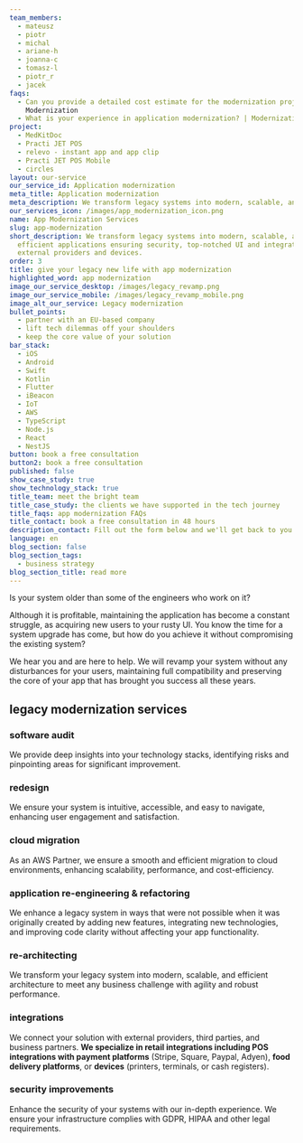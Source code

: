 ```yaml
---
team_members:
  - mateusz
  - piotr
  - michal
  - ariane-h
  - joanna-c
  - tomasz-l
  - piotr_r
  - jacek
faqs:
  - Can you provide a detailed cost estimate for the modernization project? |
    Modernization
  - What is your experience in application modernization? | Modernization
project:
  - MedKitDoc
  - Practi JET POS
  - relevo - instant app and app clip
  - Practi JET POS Mobile
  - circles
layout: our-service
our_service_id: Application modernization
meta_title: Application modernization
meta_description: We transform legacy systems into modern, scalable, and efficient applications.
our_services_icon: /images/app_modernization_icon.png
name: App Modernization Services
slug: app-modernization
short_description: We transform legacy systems into modern, scalable, and
  efficient applications ensuring security, top-notched UI and integrations with
  external providers and devices.
order: 3
title: give your legacy new life with app modernization
highlighted_word: app modernization
image_our_service_desktop: /images/legacy_revamp.png
image_our_service_mobile: /images/legacy_revamp_mobile.png
image_alt_our_service: Legacy modernization
bullet_points:
  - partner with an EU-based company
  - lift tech dilemmas off your shoulders
  - keep the core value of your solution
bar_stack:
  - iOS
  - Android
  - Swift
  - Kotlin
  - Flutter
  - iBeacon
  - IoT
  - AWS
  - TypeScript
  - Node.js
  - React
  - NestJS
button: book a free consultation
button2: book a free consultation
published: false
show_case_study: true
show_technology_stack: true
title_team: meet the bright team
title_case_study: the clients we have supported in the tech journey
title_faqs: app modernization FAQs
title_contact: book a free consultation in 48 hours
description_contact: Fill out the form below and we'll get back to you in 48 hours.
language: en
blog_section: false
blog_section_tags:
  - business strategy
blog_section_title: read more
---
```

Is your system older than some of the engineers who work on it?

Although it is profitable, maintaining the application has become a constant struggle, as acquiring new users to your rusty UI. You know the time for a system upgrade has come, but how do you achieve it without compromising the existing system?

We hear you and are here to help. We will revamp your system without any disturbances for your users, maintaining full compatibility and preserving the core of your app that has brought you success all these years.

## legacy modernization services

### software audit

We provide deep insights into your technology stacks, identifying risks and pinpointing areas for significant improvement.

### redesign

We ensure your system is intuitive, accessible, and easy to navigate, enhancing user engagement and satisfaction.

### cloud migration

As an AWS Partner, we ensure a smooth and efficient migration to cloud environments, enhancing scalability, performance, and cost-efficiency.

### application re-engineering & refactoring

We enhance a legacy system in ways that were not possible when it was originally created by adding new features, integrating new technologies, and improving code clarity without affecting your app functionality.

### re-architecting

We transform your legacy system into modern, scalable, and efficient architecture to meet any business challenge with agility and robust performance.

### integrations

We connect your solution with external providers, third parties, and business partners. **We specialize in retail integrations including POS integrations with payment platforms** (Stripe, Square, Paypal, Adyen), **food delivery platforms**, or **devices** (printers, terminals, or cash registers).

### security improvements

Enhance the security of your systems with our in-depth experience. We ensure your infrastructure complies with GDPR, HIPAA and other legal requirements.